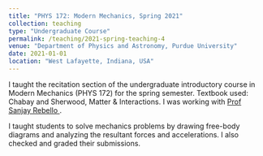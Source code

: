 ```yaml
---
title: "PHYS 172: Modern Mechanics, Spring 2021"
collection: teaching
type: "Undergraduate Course"
permalink: /teaching/2021-spring-teaching-4
venue: "Department of Physics and Astronomy, Purdue University"
date: 2021-01-01
location: "West Lafayette, Indiana, USA"
---
```


I taught the recitation section of the undergraduate introductory course in Modern Mechanics (PHYS 172) for the spring semester. Textbook used: Chabay and Sherwood, Matter & Interactions. I was working with <a href="https://www.physics.purdue.edu/people/faculty/rebellos.php">Prof Sanjay Rebello </a>.

I taught students to solve mechanics problems by drawing free-body diagrams and analyzing the resultant forces and accelerations. I also checked and graded their submissions. 
